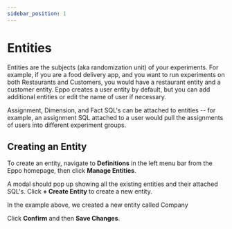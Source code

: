 ```yaml
---
sidebar_position: 1
---
```


# Entities

Entities are the subjects (aka randomization unit) of your experiments. For example, if you are a food delivery app, and you want to run experiments on both Restaurants and Customers, you would have a restaurant entity and a customer entity. Eppo creates a user entity by default, but you can add additional entities or edit the name of user if necessary.

Assignment, Dimension, and Fact SQL's can be attached to entities -- for example, an assignment SQL attached to a user would pull the assignments of users into different experiment groups.

## Creating an Entity

To create an entity, navigate to **Definitions** in the left menu bar from the Eppo homepage, then click **Manage Entities**.

A modal should pop up showing all the existing entities and their attached SQL's. Click **+ Create Entity** to create a new entity.

In the example above, we created a new entity called Company

Click **Confirm** and then **Save Changes**.
